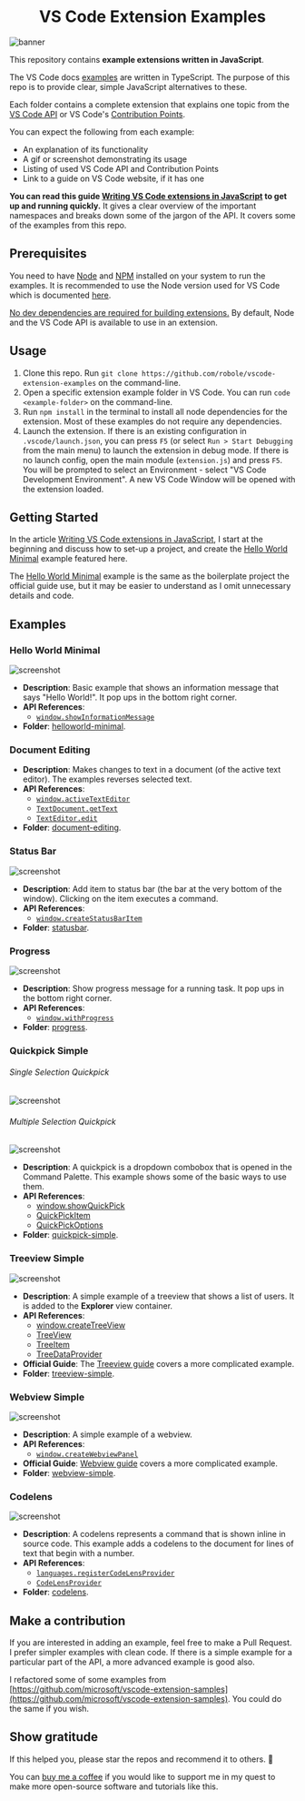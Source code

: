 <h1 align="center">VS Code Extension Examples</h1>

![banner](banner.png)

This repository contains **example extensions written in JavaScript**.

The VS Code docs [examples](https://github.com/microsoft/vscode-extension-samples) are written in TypeScript. The purpose of this repo is to provide clear, simple JavaScript alternatives to these.

Each folder contains a complete extension that explains one topic from the [VS Code API](https://code.visualstudio.com/api/references/vscode-api) or VS Code's [Contribution Points](https://code.visualstudio.com/api/references/contribution-points).

You can expect the following from each example:
- An explanation of its functionality
- A gif or screenshot demonstrating its usage
- Listing of used VS Code API and Contribution Points
- Link to a guide on VS Code website, if it has one

**You can read this guide [Writing VS Code extensions in JavaScript](https://blog.logrocket.com/writing-vs-code-extensions-in-javascript/) to get up and running quickly.** It gives a clear overview of the important namespaces and breaks down some of the jargon of the API. It covers some of the examples from this repo.

## Prerequisites

You need to have [Node](https://nodejs.org/en/) and [NPM](https://www.npmjs.com/) installed on your system to run the examples. It is recommended to use the Node version used for VS Code which is documented [here](https://github.com/Microsoft/vscode/wiki/How-to-Contribute#prerequisites).

<u>No dev dependencies are required for building extensions.</u>  By default, Node and the VS Code API is available to use in an extension.

## Usage

1. Clone this repo. Run `git clone https://github.com/robole/vscode-extension-examples` on the command-line.
1. Open a specific extension example folder in VS Code. You can run `code <example-folder>` on the command-line.
1. Run `npm install` in the terminal to install all node dependencies for the extension. Most of these examples do not require any dependencies.
1. Launch the extension. If there is an existing configuration in `.vscode/launch.json`, you can press `F5` (or select `Run > Start Debugging` from the main menu) to launch the extension in debug mode. If there is no launch config, open the main module (`extension.js`) and press `F5`. You will be prompted to select an Environment - select "VS Code Development Environment". A new VS Code Window will be opened with the extension loaded.

## Getting Started

In the article [Writing VS Code extensions in JavaScript](https://blog.logrocket.com/writing-vs-code-extensions-in-javascript/), I start at the beginning and discuss how to set-up a project, and create the [Hello World Minimal](helloworld-minimal) example featured here.

The [Hello World Minimal](helloworld-minimal) example is the same as the boilerplate project the official guide use, but it may be easier to understand as I omit unnecessary details and code.

## Examples

### Hello World Minimal

 ![screenshot](helloworld-minimal/screenshot.png)

- **Description**: Basic example that shows an information message that says "Hello World!". It pop ups in the bottom right corner.
- **API References**:
	- [`window.showInformationMessage`](https://code.visualstudio.com/api/references/vscode-api#window.showInformationMessage)
- **Folder**: [helloworld-minimal](/helloworld-minimal).

### Document Editing

- **Description**: Makes changes to text in a document (of the active text editor). The examples reverses selected text.
- **API References**:
	- [`window.activeTextEditor`](https://code.visualstudio.com/api/references/vscode-api#window.activeTextEditor)
	- [`TextDocument.getText`](https://code.visualstudio.com/api/references/vscode-api#TextDocument.getText)
	- [`TextEditor.edit`](https://code.visualstudio.com/api/references/vscode-api#TextEditor.edit)
- **Folder**: [document-editing](/document-editing).

### Status Bar

![screenshot](statusbar/img/screenshot.png)

- **Description**: Add item to status bar (the bar at the very bottom of the window). Clicking on the item executes a command.
- **API References**:
	- [`window.createStatusBarItem`](https://code.visualstudio.com/api/references/vscode-api#window.createStatusBarItem)
- **Folder**: [statusbar](/statusbar).

### Progress

![screenshot](progress/img/screenshot.png)

- **Description**: Show progress message for a running task. It pop ups in the bottom right corner.
- **API References**:
	- [`window.withProgress`](https://code.visualstudio.com/api/references/vscode-api#window.withProgress)
- **Folder**: [progress](/progress).

### Quickpick Simple

###### Single Selection Quickpick

![screenshot](quickpick-simple/img/basic-screenshot.png)

###### Multiple Selection Quickpick

![screenshot](quickpick-simple/img/multi-screenshot.png)

- **Description**: A quickpick is a dropdown combobox that is opened in the Command Palette. This example shows some of the basic ways to use them.
- **API References**:
	- [window.showQuickPick](https://code.visualstudio.com/api/references/vscode-api#window.showQuickPick)
	- [QuickPickItem](https://code.visualstudio.com/api/references/vscode-api#QuickPickItem)
	- [QuickPickOptions](https://code.visualstudio.com/api/references/vscode-api#QuickPickOptions)
- **Folder**: [quickpick-simple](/quickpick-simple).

### Treeview Simple

![screenshot](treeview-simple/img/screenshot.png)

- **Description**: A simple example of a treeview that shows a list of users. It is added to the **Explorer** view container.
- **API References**:
	- [window.createTreeView](https://code.visualstudio.com/api/references/vscode-api#window.createTreeView)
	- [TreeView](https://code.visualstudio.com/api/references/vscode-api#TreeView)
	- [TreeItem](https://code.visualstudio.com/api/references/vscode-api#TreeItem)
	- [TreeDataProvider](https://code.visualstudio.com/api/references/vscode-api#TreeDataProvider)
- **Official Guide**: The [Treeview guide](https://code.visualstudio.com/api/extension-guides/treeview) covers a more complicated example.
- **Folder**: [treeview-simple](/treeview-simple).

### Webview Simple

![screenshot](webview-simple/img/screenshot.png)

- **Description**: A simple example of a webview.
- **API References**:
	- [`window.createWebviewPanel`](https://code.visualstudio.com/api/references/vscode-api#window.createWebviewPanel)
- **Official Guide**: [Webview guide](https://code.visualstudio.com/api/extension-guides/webview) covers a more complicated example.
- **Folder**: [webview-simple](/webview-simple).

### Codelens

![screenshot](codelens/img/screenshot.png)

- **Description**: A codelens represents a command that is shown inline in source code. This example adds a codelens to the document for lines of text that begin with a number.
- **API References**:
	- [`languages.registerCodeLensProvider`](https://code.visualstudio.com/api/references/vscode-api#languages.registerCodeLensProvider)
	- [`CodeLensProvider`](https://code.visualstudio.com/api/references/vscode-api#CodeLensProvider)
- **Folder**: [codelens](/codelens).

## Make a contribution

If you are interested in adding an example, feel free to make a Pull Request. I prefer simpler examples with clean code. If there is a simple example for a particular part of the API, a more advanced example is good also.

I refactored some of some examples from [https://github.com/microsoft/vscode-extension-samples](https://github.com/microsoft/vscode-extension-samples). You could do the same if you wish.

## Show gratitude

If this helped you, please star the repos and recommend it to others. 🌟

You can [buy me a coffee](https://ko-fi.com/roboleary) if you would like to support me in my quest to make more open-source software and tutorials like this.
